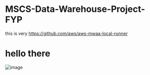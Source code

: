 # MSCS-Data-Warehouse-Project-FYP
this is very 
https://github.com/aws/aws-mwaa-local-runner
# hello there
![image](https://github.com/user-attachments/assets/a23fbe1f-d4e0-4f1f-81b8-783e49ecc9b9)
